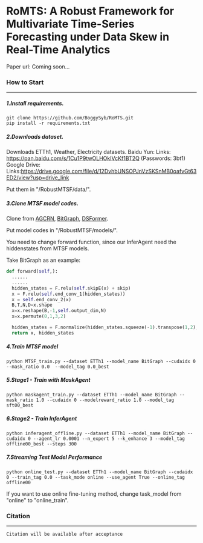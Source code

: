 # RoMTS: A Robust Framework for Multivariate Time-Series Forecasting under Data Skew in Real-Time Analytics

Paper url: Coming soon...

### How to Start

------

##### 1.Install requirements.

```shell
git clone https://github.com/BoggySyb/RoMTS.git
pip install -r requirements.txt
```

##### 2.Downloads dataset.

Downloads ETTh1, Weather, Electricity datasets.
Baidu Yun: Links: https://pan.baidu.com/s/1Cu1P9twOLHOkIVcKf1BT2Q (Passwords: 3bt1)
Google Drive: Links:https://drive.google.com/file/d/12DvhbUNSOPJnVzSKSnMB0oafvGt63ED2/view?usp=drive_link

Put them in "/RobustMTSF/data/".

##### 3.Clone MTSF model codes.

Clone from [AGCRN](https://github.com/LeiBAI/AGCRN), [BitGraph](https://github.com/chenxiaodanhit/BiTGraph?tab=readme-ov-file), [DSFormer](https://github.com/GestaltCogTeam/DSformer).

Put model codes in "/RobustMTSF/models/".

You need to change forward function, since our InferAgent need the hiddenstates from MTSF models.

Take BitGraph as an example:

```python
def forward(self,):
  ......
  ......
  hidden_states = F.relu(self.skipE(x) + skip)
  x = F.relu(self.end_conv_1(hidden_states))
  x = self.end_conv_2(x)
  B,T,N,D=x.shape
  x=x.reshape(B,-1,self.output_dim,N)
  x=x.permute(0,1,3,2)

  hidden_states = F.normalize(hidden_states.squeeze(-1).transpose(1,2), dim=-1)
  return x, hidden_states
```

##### 4.Train MTSF model

```shell
python MTSF_train.py --dataset ETTh1 --model_name BitGraph --cudaidx 0 --mask_ratio 0.0  --model_tag 0.0_best
```

##### 5.Stage1 - Train with MaskAgent

```shell
python maskagent_train.py --dataset ETTh1 --model_name BitGraph --mask_ratio 1.0 --cudaidx 0 --modelreward_ratio 1.0 --model_tag sft00_best
```

##### 6.Stage2 - Train InferAgent

```shell
python inferagent_offline.py --dataset ETTh1 --model_name BitGraph --cudaidx 0 --agent_lr 0.0001 --n_expert 5 --k_enhance 3 --model_tag offline00_best --steps 300
```

##### 7.Streaming Test Model Performance

```shell
python online_test.py --dataset ETTh1 --model_name BitGraph --cudaidx 0 --train_tag 0.0 --task_mode online --use_agent True --online_tag offline00
```

If you want to use online fine-tuning method, change task_model from "online" to "online_train".

### Citation

------

```
Citation will be available after acceptance
```

